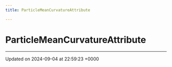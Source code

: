 ```yaml
---
title: ParticleMeanCurvatureAttribute

---
```


# ParticleMeanCurvatureAttribute





-------------------------------

Updated on 2024-09-04 at 22:59:23 +0000